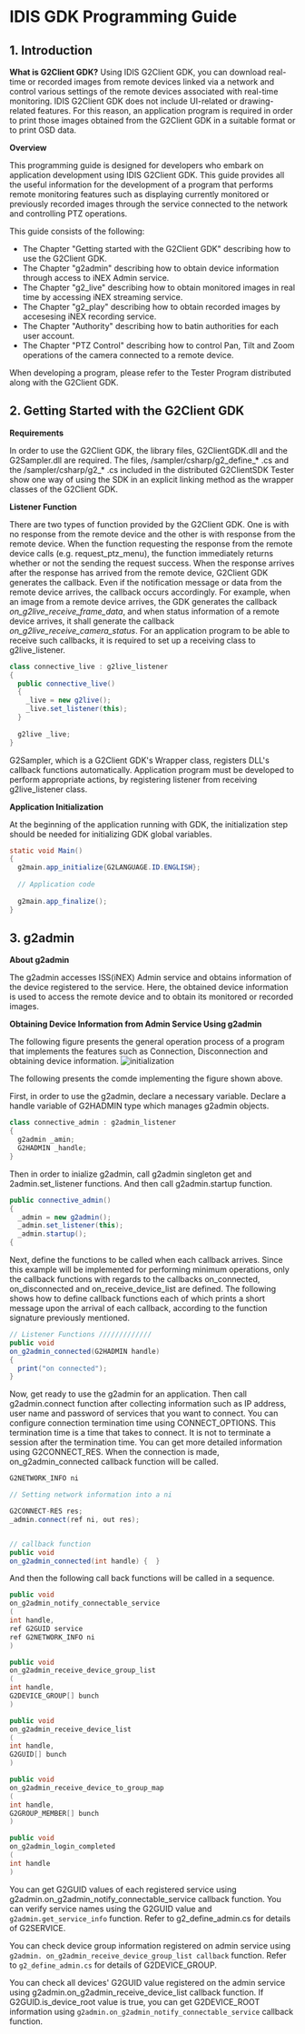 # IDIS GDK Programming Guide

## 1. Introduction
**What is G2Client GDK?**
  Using IDIS G2Client GDK, you can download real-time or recorded images from remote devices linked via a network and control various settings of the remote devices associated with real-time monitoring.
IDIS G2Client GDK does not include UI-related or drawing-related features. For this reason, an application program is required in order to print those images obtained from the G2Client GDK in a suitable format or to print OSD data.

  **Overview**

  This programming guide is designed for developers who embark on application development using IDIS G2Client GDK. This guide provides all the useful information for the development of a program that performs remote monitoring features such as displaying currently monitored or previously recorded images through the service connected to the network and controlling PTZ operations.
  
  This guide consists of the following: 
  + The Chapter "Getting started with the G2Client GDK" describing how to use the G2Client GDK.
  + The Chapter "g2admin" describing how to obtain device information through access to iNEX Admin service.
  + The Chapter "g2_live" describing how to obtain monitored images in real time by accessing iNEX streaming service.
  + The Chapter "g2_play" describing how to obtain recorded images by accesesing iNEX recording service.
  + The Chapter "Authority" describing how to batin authorities for each user account.
  + The Chapter "PTZ Control" describing how to control Pan, Tilt and Zoom operations of the camera connected to a remote device.
  
  When developing a program, please refer to the Tester Program distributed along with the G2Client GDK.
  
  
## 2. Getting Started with the G2Client GDK

  **Requirements**
 
  In order to use the G2Client GDK, the library files, G2ClientGDK.dll and the G2Sampler.dll are required. The files, /sampler/csharp/g2_define_* .cs and the /sampler/csharp/g2_* .cs included in the distributed G2ClientSDK Tester show one way of using the SDK in an explicit linking method as the wrapper classes of the G2Client GDK.
 
  **Listener Function**
  
  There are two types of function provided by the G2Client GDK. One is with no response from the remote device and the other is with response from the remote device. When the function requesting the response from the remote device calls (e.g. request_ptz_menu), the function immediately returns whether or not the sending the request success. When the response arrives after the response has arrived from the remote device, G2Client GDK generates the callback. Even if the notification message or data from the remote device arrives, the callback occurs accordingly.
  For example, when an image from a remote device arrives, the GDK generates the callback *on_g2live_receive_frame_data*, and when status information of a remote device arrives, it shall generate the callback *on_g2live_receive_camera_status*. For an application program to be able to receive such callbacks, it is required to set up a receiving class to g2live_listener.  
  
  ```java
  class connective_live : g2live_listener
  {
    public connective_live()
    {
      _live = new g2live();
      _live.set_listener(this);
    }
    
    g2live _live;
  }
```

G2Sampler, which is a G2Client GDK's Wrapper class, registers DLL's callback functions automatically. Application program must be developed to perform appropriate actions, by registering listener from receiving g2live_listener class.  

**Application Initialization**

At the beginning of the application running with GDK, the initialization step should be needed for initializing GDK global variables.

```java
static void Main()
{
  g2main.app_initialize{G2LANGUAGE.ID.ENGLISH};
  
  // Application code
  
  g2main.app_finalize();
}
```


## 3. g2admin

**About g2admin**

The g2admin accesses ISS(iNEX) Admin service and obtains information of the device registered to the service.
Here, the obtained device information is used to access the remote device and to obtain its monitored or recorded images.

**Obtaining Device Information from Admin Service Using g2admin**

The following figure presents the general operation process of a program that implements the features such as Connection, Disconnection and obtaining device information.
![initialization](https://user-images.githubusercontent.com/95207482/144161171-25d5a633-f20c-461f-8782-459d289529f5.jpg)

The following presents the comde implementing the figure shown above.

First, in order to use the g2admin, declare a necessary variable. Declare a handle variable of G2HADMIN type which manages g2admin objects.

```java
class connective_admin : g2admin_listener
{
  g2admin _amin;
  G2HADMIN _handle;
}
```
Then in order to inialize g2admin, call g2admin singleton get and 2admin.set_listener functions. And then call g2admin.startup function.
```java
public connective_admin()
{
  _admin = new g2admin();
  _admin.set_listener(this);
  _admin.startup();
{
```
Next, define the functions to be called when each callback arrives. Since this example will be implemented for performing minimum operations, only the callback functions with regards to the callbacks on_connected, on_disconnected and on_receive_device_list are defined. The following shows how to define callback functions each of which prints a short message upon the arrival of each callback, according to the function signature previously mentioned.

```java
// Listener Functions /////////////
public void
on_g2admin_connected(G2HADMIN handle)
{
  print("on connected");
}
```

Now, get ready to use the g2admin for an application. Then call g2admin.connect function after collecting information such as IP address,  user name and password of services that you want to connect. You can configure connection termination time using CONNECT_OPTIONS.
This termination time is a time that takes to connect. It is not to terminate a session after the termination time. You can get more detailed information using G2CONNECT_RES.
When the connection is made, on_g2admin_connected callback function will be called.

```java
G2NETWORK_INFO ni

// Setting network information into a ni

G2CONNECT-RES res;
_admin.connect(ref ni, out res);


// callback function
public void
on_g2admin_connected(int handle) {  }
```

And then the following call back functions will be called in a sequence.

```java
public void
on_g2admin_notify_connectable_service
(
int handle,
ref G2GUID service
ref G2NETWORK_INFO ni
)

public void
on_g2admin_receive_device_group_list
(
int handle,
G2DEVICE_GROUP[] bunch
)

public void
on_g2admin_receive_device_list
(
int handle,
G2GUID[] bunch
)

public void
on_g2admin_receive_device_to_group_map
(
int handle,
G2GROUP_MEMBER[] bunch
)

public void
on_g2admin_login_completed
(
int handle
)
```

You can get G2GUID values of each registered service using g2admin.on_g2admin_notify_connectable_service callback function. You can verify service names using the G2GUID value and ```g2admin.get_service_info``` function. Refer to g2_define_admin.cs for details of G2SERVICE.

You can check device group information registered on admin service using ```g2admin. on_g2admin_receive_device_group_list callback``` function. Refer to ```g2_define_admin.cs``` for details of G2DEVICE_GROUP.

You can check all devices' G2GUID value registered on the admin service using g2admin.on_g2admin_receive_device_list callback function. If G2GUID.is_device_root value is true, you can get G2DEVICE_ROOT information using ```g2admin.on_g2admin_notify_connectable_service``` callback function. 
